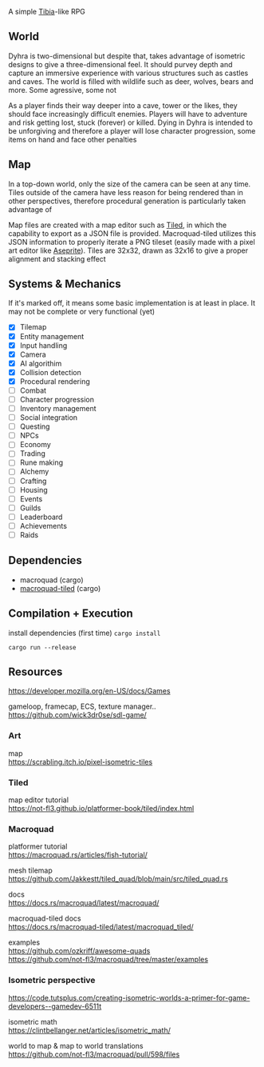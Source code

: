 A simple [Tibia](https://www.tibia.com/news/?subtopic=latestnews)-like RPG

## World
Dyhra is two-dimensional but despite that, takes advantage of isometric designs to give a three-dimensional feel. It should purvey depth and capture an immersive experience with various structures such as castles and caves. The world is filled with wildlife such as deer, wolves, bears and more. Some agressive, some not

As a player finds their way deeper into a cave, tower or the likes, they should face increasingly difficult enemies. Players will have to adventure and risk getting lost, stuck (forever) or killed. Dying in Dyhra is intended to be unforgiving and therefore a player will lose character progression, some items on hand and face other penalties

## Map
In a top-down world, only the size of the camera can be seen at any time. Tiles outside of the camera have less reason for being rendered than in other perspectives, therefore procedural generation is particularly taken advantage of

Map files are created with a map editor such as [Tiled](https://www.mapeditor.org/), in which the capability to export as a JSON file is provided. Macroquad-tiled utilizes this JSON information to properly iterate a PNG tileset (easily made with a pixel art editor like [Aseprite](https://www.aseprite.org/)). Tiles are 32x32, drawn as 32x16 to give a proper alignment and stacking effect

## Systems & Mechanics
If it's marked off, it means some basic implementation is at least in place. It may not be complete or very functional (yet)

- [x] Tilemap
- [x] Entity management
- [x] Input handling
- [x] Camera
- [x] AI algorithim
- [x] Collision detection
- [x] Procedural rendering
- [ ] Combat
- [ ] Character progression
- [ ] Inventory management
- [ ] Social integration
- [ ] Questing
- [ ] NPCs
- [ ] Economy
- [ ] Trading
- [ ] Rune making
- [ ] Alchemy
- [ ] Crafting
- [ ] Housing
- [ ] Events
- [ ] Guilds
- [ ] Leaderboard
- [ ] Achievements
- [ ] Raids

## Dependencies
- macroquad (cargo)
- [macroquad-tiled](https://docs.rs/macroquad-tiled/latest/macroquad_tiled/) (cargo)

## Compilation + Execution
install dependencies (first time)
`cargo install`

`cargo run --release`

## Resources
https://developer.mozilla.org/en-US/docs/Games

gameloop, framecap, ECS, texture manager..  
https://github.com/wick3dr0se/sdl-game/

### Art
map  
https://scrabling.itch.io/pixel-isometric-tiles

### Tiled
map editor tutorial  
https://not-fl3.github.io/platformer-book/tiled/index.html

### Macroquad
platformer tutorial  
https://macroquad.rs/articles/fish-tutorial/

mesh tilemap  
https://github.com/Jakkestt/tiled_quad/blob/main/src/tiled_quad.rs

docs  
https://docs.rs/macroquad/latest/macroquad/

macroquad-tiled docs  
https://docs.rs/macroquad-tiled/latest/macroquad_tiled/

examples  
https://github.com/ozkriff/awesome-quads  
https://github.com/not-fl3/macroquad/tree/master/examples

### Isometric perspective
https://code.tutsplus.com/creating-isometric-worlds-a-primer-for-game-developers--gamedev-6511t

isometric math  
https://clintbellanger.net/articles/isometric_math/

world to map & map to world translations  
https://github.com/not-fl3/macroquad/pull/598/files